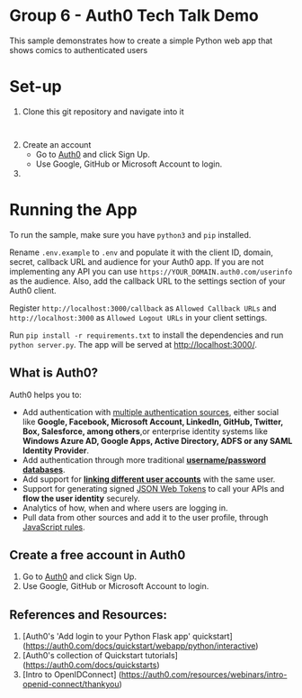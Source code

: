# Group 6 - Auth0 Tech Talk Demo

This sample demonstrates how to create a simple Python web app that shows comics to
authenticated users

# Set-up
1. Clone this git repository and navigate into it
```
    
```
2. Create an account
    * Go to [Auth0](https://auth0.com) and click Sign Up.
    * Use Google, GitHub or Microsoft Account to login.
3. 

# Running the App

To run the sample, make sure you have `python3` and `pip` installed.

Rename `.env.example` to `.env` and populate it with the client ID, domain, secret, callback URL and audience for your
Auth0 app. If you are not implementing any API you can use `https://YOUR_DOMAIN.auth0.com/userinfo` as the audience.
Also, add the callback URL to the settings section of your Auth0 client.

Register `http://localhost:3000/callback` as `Allowed Callback URLs` and `http://localhost:3000`
as `Allowed Logout URLs` in your client settings.

Run `pip install -r requirements.txt` to install the dependencies and run `python server.py`.
The app will be served at [http://localhost:3000/](http://localhost:3000/).


## What is Auth0?

Auth0 helps you to:

* Add authentication with [multiple authentication sources](https://auth0.com/docs/identityproviders),
either social like **Google, Facebook, Microsoft Account, LinkedIn, GitHub, Twitter, Box, Salesforce, among others**,or
enterprise identity systems like **Windows Azure AD, Google Apps, Active Directory, ADFS or any SAML Identity Provider**.
* Add authentication through more traditional **[username/password databases](https://docs.auth0.com/mysql-connection-tutorial)**.
* Add support for **[linking different user accounts](https://auth0.com/docs/link-accounts)** with the same user.
* Support for generating signed [JSON Web Tokens](https://auth0.com/docs/jwt) to call your APIs and
**flow the user identity** securely.
* Analytics of how, when and where users are logging in.
* Pull data from other sources and add it to the user profile, through [JavaScript rules](https://auth0.com/docs/rules).

## Create a free account in Auth0

1. Go to [Auth0](https://auth0.com) and click Sign Up.
2. Use Google, GitHub or Microsoft Account to login.

## References and Resources:
1. [Auth0's 'Add login to your Python Flask app' quickstart] (https://auth0.com/docs/quickstart/webapp/python/interactive)
2. [Auth0's collection of Quickstart tutorials] (https://auth0.com/docs/quickstarts)
3. [Intro to OpenIDConnect] (https://auth0.com/resources/webinars/intro-openid-connect/thankyou)